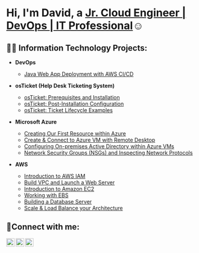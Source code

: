 <h1>Hi, I'm David, a <a href="https://www.linkedin.com/in/davidamui/"> Jr. Cloud Engineer | DevOps | IT Professional</a>☺</h1>

<h2>👨‍💻 Information Technology Projects:</h2>

- <b>DevOps</b>
  - [Java Web App Deployment with AWS CI/CD](https://github.com/niiobdavid/nextwork-web-project)

- <b>osTicket (Help Desk Ticketing System)</b>
  - [osTicket: Prerequisites and Installation](https://github.com/niiobdavid/osticket-prereqs)
  - [osTicket: Post-Installation Configuration](https://github.com/niiobdavid/post-install-config)
  - [osTicket: Ticket Lifecycle Examples](https://github.com/niiobdavid/ticket-lifecycle)
- <b>Microsoft Azure</b>
  - [Creating Our First Resource within Azure](https://github.com/niiobdavid/1st-azure-resource)
  - [Create & Connect to Azure VM with Remote Desktop](https://github.com/niiobdavid/azure-vm)
  - [Configuring On-premises Active Directory within Azure VMs](https://github.com/niiobdavid/configure-ad)
  - [Network Security Groups (NSGs) and Inspecting Network Protocols](https://github.com/niiobdavid/network-traffic-monitoring/)
 
- <b>AWS</b>
  - [Introduction to AWS IAM](https://youtu.be/Dm6t4lPfWgU)
  - [Build VPC and Launch a Web Server](https://youtu.be/z0AhHAEAeJc)
  - [Introduction to Amazon EC2](https://youtu.be/DWPhe9vTJwA)
  - [Working with EBS](https://youtu.be/4HY01SdbYXo)
  - [Building a Database Server](https://youtu.be/EdmIYQOLvzo)
  - [Scale & Load Balance your Architecture](https://youtu.be/4s-30LI4lbs)


<h2>🤳Connect with me:</h2>

[<img align="left" alt="Josh | Twitter" width="22px" src="https://cdn.jsdelivr.net/npm/simple-icons@v3/icons/twitter.svg" />][twitter]
[<img align="left" alt="Josh | LinkedIn" width="22px" src="https://cdn.jsdelivr.net/npm/simple-icons@v3/icons/linkedin.svg" />][linkedin]
[<img align="left" alt="Josh | Instagram" width="22px" src="https://cdn.jsdelivr.net/npm/simple-icons@v3/icons/instagram.svg" />][instagram]

[twitter]: https://twitter.com/niiobdavid
[instagram]: https://www.instagram.com/itz_dave_yh/
[linkedin]: https://www.linkedin.com/in/niiobdavid/
